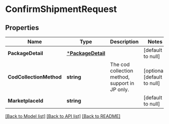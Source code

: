 # ConfirmShipmentRequest

## Properties
Name | Type | Description | Notes
------------ | ------------- | ------------- | -------------
**PackageDetail** | [***PackageDetail**](PackageDetail.md) |  | [default to null]
**CodCollectionMethod** | **string** | The cod collection method, support in JP only.  | [optional] [default to null]
**MarketplaceId** | **string** |  | [default to null]

[[Back to Model list]](../README.md#documentation-for-models) [[Back to API list]](../README.md#documentation-for-api-endpoints) [[Back to README]](../README.md)

